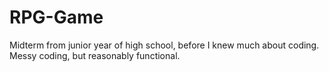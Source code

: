 # RPG-Game
Midterm from junior year of high school, before I knew much about coding. Messy coding, but reasonably functional.
